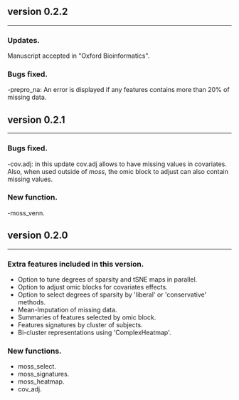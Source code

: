 ## version 0.2.2

---
### Updates.
Manuscript accepted in "Oxford Bioinformatics".

### Bugs fixed.
-prepro_na: An error is displayed if any features contains more than 20%
of missing data.

## version 0.2.1

---

### Bugs fixed.
-cov.adj: in this update cov.adj allows to have missing values in covariates.
Also, when used outside of $moss$, the omic block to adjust can also contain
missing values.

### New function.
-moss_venn.

## version 0.2.0

---


### Extra features included in this version.

- Option to tune degrees of sparsity and tSNE maps in parallel.
- Option to adjust omic blocks for covariates effects.
- Option to select degrees of sparsity by 'liberal' or 'conservative' methods.
- Mean-Imputation of missing data.
- Summaries of features selected by omic block.
- Features signatures by cluster of subjects.
- Bi-cluster representations using 'ComplexHeatmap'.

### New functions.
- moss_select.
- moss_signatures.
- moss_heatmap.
- cov_adj.
